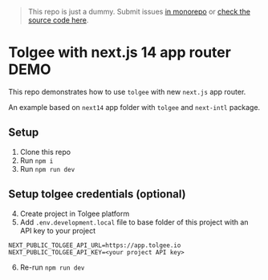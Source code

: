 > This repo is just a dummy. Submit issues [in monorepo](https://github.com/tolgee/tolgee-js) or [check the source code here](https://github.com/tolgee/tolgee-js/tree/main/testapps/next-app).
# Tolgee with next.js 14 app router DEMO

This repo demonstrates how to use `tolgee` with new `next.js` app router.

An example based on `next14` app folder with `tolgee` and `next-intl` package.

## Setup

1. Clone this repo
2. Run `npm i`
3. Run `npm run dev`

## Setup tolgee credentials (optional)

4. Create project in Tolgee platform
5. Add `.env.development.local` file to base folder of this project with an API key to your project

```
NEXT_PUBLIC_TOLGEE_API_URL=https://app.tolgee.io
NEXT_PUBLIC_TOLGEE_API_KEY=<your project API key>
```

6. Re-run `npm run dev`
